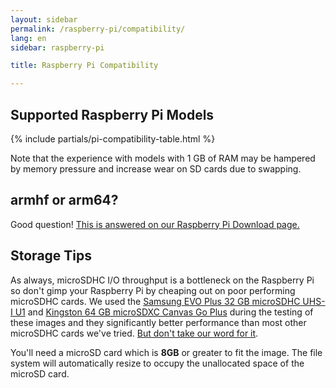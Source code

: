 ```yaml
---
layout: sidebar
permalink: /raspberry-pi/compatibility/
lang: en
sidebar: raspberry-pi

title: Raspberry Pi Compatibility

---
```


## Supported Raspberry Pi Models

{% include partials/pi-compatibility-table.html %}

Note that the experience with models with 1 GB of RAM may be hampered by
memory pressure and increase wear on SD cards due to swapping.


## armhf or arm64?

Good question! [This is answered on our Raspberry Pi Download page.](/raspberry-pi/download/)


## Storage Tips

As always, microSDHC I/O throughput is a bottleneck on the Raspberry Pi so don't
gimp your Raspberry Pi by cheaping out on poor performing microSDHC
cards. We used the [Samsung EVO Plus 32 GB microSDHC UHS-I U1](https://geni.us/AKAsg)
and [Kingston 64 GB microSDXC Canvas Go Plus](https://geni.us/Jelmu)
during the testing of these images and they significantly better
performance than most other microSDHC cards we've tried.
[But don't take our word for it](https://www.pidramble.com/wiki/benchmarks/microsd-cards).

You'll need a microSD card which is **8GB** or greater to fit the image.
The file system will automatically resize to occupy the unallocated
space of the microSD card.
